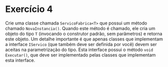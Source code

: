 # Exercício 4

Crie uma classe chamada `ServicoFabrica<T>` que possui um método chamado `NovaInstancia()`. Quando este método é chamado, ele cria um objeto do tipo `T` (invocando o construtor padrão, sem parâmetros) e retorna este objeto. Um detalhe importante é que apenas classes que implementam a interface `IServico` (que também deve ser definida por você) devem ser aceitas na parametrização do tipo. Esta interface possui o método `void Executar()`, que deve ser implementado pelas classes que implementam esta interface.
